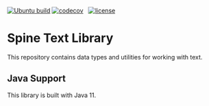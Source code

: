 [![Ubuntu build][ubuntu-build-badge]][gh-actions]
[![codecov][codecov-badge]][codecov] &nbsp;
[![license][license-badge]][license]

# Spine Text Library

This repository contains data types and utilities for working with text.

## Java Support

This library is built with Java 11.

[codecov]: https://codecov.io/gh/SpineEventEngine/text
[codecov-badge]: https://codecov.io/gh/SpineEventEngine/text/branch/master/graph/badge.svg
[license-badge]: https://img.shields.io/badge/license-Apache%20License%202.0-blue.svg?style=flat
[license]: http://www.apache.org/licenses/LICENSE-2.0
[gh-actions]: https://github.com/SpineEventEngine/text/actions
[ubuntu-build-badge]: https://github.com/SpineEventEngine/text/actions/workflows/build-on-ubuntu.yml/badge.svg

